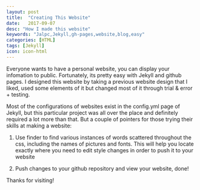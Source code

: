 ```yaml
---
layout: post
title:  "Creating This Website"
date:   2017-09-07
desc: "How I made this website"
keywords: "Jalpc,Jekyll,gh-pages,website,blog,easy"
categories: [HTML]
tags: [Jekyll]
icon: icon-html
---
```


Everyone wants to have a personal website, you can display your infomation to public. Fortunately, its pretty easy
with Jekyll and github pages. I designed this website by taking a previous website design that I liked, used some elements of it
but changed most of it through trial & error + testing.

Most of the configurations of websites exist in the config.yml page of Jekyll, but this particular project was all over the place and definitely required
a lot more than that. But a couple of pointers for those trying their skills at making a website:

1. Use finder to find various instances of words scattered throughout the css, including the names of pictures and fonts. This will help you locate exactly where you need to edit style changes in order to push it to your website

2. Push changes to your github repository and view your website, done!

Thanks for visiting!

